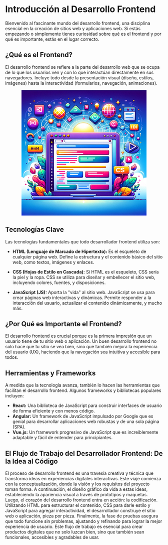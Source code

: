 # Introducción al Desarrollo Frontend

Bienvenido al fascinante mundo del desarrollo frontend, una disciplina esencial en la creación de sitios web y aplicaciones web. Si estás empezando o simplemente tienes curiosidad sobre qué es el frontend y por qué es importante, estás en el lugar correcto.

## ¿Qué es el Frontend?

El desarrollo frontend se refiere a la parte del desarrollo web que se ocupa de lo que los usuarios ven y con lo que interactúan directamente en sus navegadores. Incluye todo desde la presentación visual (diseño, estilos, imágenes) hasta la interactividad (formularios, navegación, animaciones).

<p align="center">
    <img src="./images/introduction.webp" width="400" height="400" alt="Programador trabajando con Python">
</p>

## Tecnologías Clave

Las tecnologías fundamentales que todo desarrollador frontend utiliza son:

- **HTML (Lenguaje de Marcado de Hipertexto):** Es el esqueleto de cualquier página web. Define la estructura y el contenido básico del sitio web, como textos, imágenes y enlaces.

- **CSS (Hojas de Estilo en Cascada):** Si HTML es el esqueleto, CSS sería la piel y la ropa. CSS se utiliza para diseñar y embellecer el sitio web, incluyendo colores, fuentes, y disposiciones.

- **JavaScript (JS):** Aporta la "vida" al sitio web. JavaScript se usa para crear páginas web interactivas y dinámicas. Permite responder a la interacción del usuario, actualizar el contenido dinámicamente, y mucho más.

## ¿Por Qué es Importante el Frontend?

El desarrollo frontend es crucial porque es la primera impresión que un usuario tiene de tu sitio web o aplicación. Un buen desarrollo frontend no solo hace que tu sitio se vea bien, sino que también mejora la experiencia del usuario (UX), haciendo que la navegación sea intuitiva y accesible para todos.

## Herramientas y Frameworks

A medida que la tecnología avanza, también lo hacen las herramientas que facilitan el desarrollo frontend. Algunos frameworks y bibliotecas populares incluyen:

- **React:** Una biblioteca de JavaScript para construir interfaces de usuario de forma eficiente y con menos código.
- **Angular:** Un framework de JavaScript impulsado por Google que es genial para desarrollar aplicaciones web robustas y de una sola página (SPA).
- **Vue.js:** Un framework progresivo de JavaScript que es increíblemente adaptable y fácil de entender para principiantes.

## El Flujo de Trabajo del Desarrollador Frontend: De la Idea al Código

El proceso de desarrollo frontend es una travesía creativa y técnica que transforma ideas en experiencias digitales interactivas. Este viaje comienza con la conceptualización, donde la visión y los requisitos del proyecto toman forma. A continuación, el diseño gráfico da vida a estas ideas, estableciendo la apariencia visual a través de prototipos y maquetas. Luego, el corazón del desarrollo frontend entra en acción: la codificación. Utilizando HTML para estructurar el contenido, CSS para darle estilo y JavaScript para agregar interactividad, el desarrollador construye el sitio web o aplicación, pieza por pieza. Finalmente, la fase de pruebas asegura que todo funcione sin problemas, ajustando y refinando para lograr la mejor experiencia de usuario. Este flujo de trabajo es esencial para crear productos digitales que no solo luzcan bien, sino que también sean funcionales, accesibles y agradables de usar.
